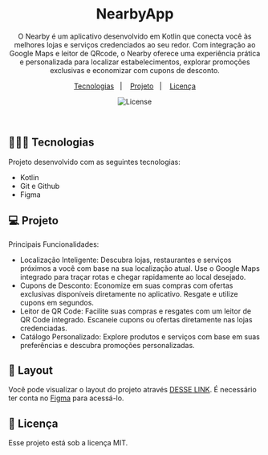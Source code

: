 <h1 align="center"> NearbyApp </h1>

<p align="center">
O Nearby é um aplicativo desenvolvido em Kotlin que conecta você às melhores lojas e serviços credenciados ao seu redor. Com integração ao Google Maps e leitor de QRcode, o Nearby oferece uma experiência prática e personalizada para localizar estabelecimentos, explorar promoções exclusivas e economizar com cupons de desconto.
</p>

<p align="center">
  <a href="#-tecnologias">Tecnologias</a>&nbsp;&nbsp;&nbsp;|&nbsp;&nbsp;&nbsp;
  <a href="#-projeto">Projeto</a>&nbsp;&nbsp;&nbsp;|&nbsp;&nbsp;&nbsp;
  <a href="#memo-licença">Licença</a>
</p>

<p align="center">
  <img alt="License" src="">
</p>

<br>

## 🧑🏻‍💻 Tecnologias

Projeto desenvolvido com as seguintes tecnologias:

- Kotlin
- Git e Github
- Figma

## 💻 Projeto

Principais Funcionalidades:
- Localização Inteligente: Descubra lojas, restaurantes e serviços próximos a você com base na sua localização atual. Use o Google Maps integrado para traçar rotas e chegar rapidamente ao local desejado.
- Cupons de Desconto: Economize em suas compras com ofertas exclusivas disponíveis diretamente no aplicativo. Resgate e utilize cupons em segundos.
- Leitor de QR Code: Facilite suas compras e resgates com um leitor de QR Code integrado. Escaneie cupons ou ofertas diretamente nas lojas credenciadas.
- Catálogo Personalizado: Explore produtos e serviços com base em suas preferências e descubra promoções personalizadas.

## 🔖 Layout

Você pode visualizar o layout do projeto através [DESSE LINK](https://www.figma.com/design/DVVxctUNAl4gkfhwLtYxGb/Sistema-de-reembolso-(Community)?node-id=0-1&node-type=canvas&m=dev). É necessário ter conta no [Figma](https://figma.com) para acessá-lo.


## :memo: Licença

Esse projeto está sob a licença MIT.
